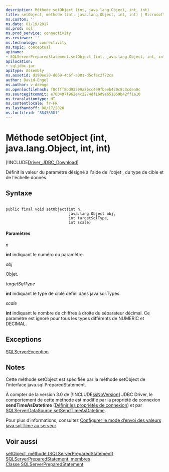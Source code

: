 ```yaml
---
description: Méthode setObject (int, java.lang.Object, int, int)
title: setObject, méthode (int, java.lang.Object, int, int) | Microsoft Docs
ms.custom: ''
ms.date: 01/19/2017
ms.prod: sql
ms.prod_service: connectivity
ms.reviewer: ''
ms.technology: connectivity
ms.topic: conceptual
apiname:
- SQLServerPreparedStatement.setObject (int, java.lang.Object, int, int)
apilocation:
- sqljdbc.jar
apitype: Assembly
ms.assetid: d190ee20-d669-4c6f-a081-d5cfec2f72ca
author: David-Engel
ms.author: v-daenge
ms.openlocfilehash: f0dfff8bd93509a26cc499fbeeb420c8c3cdea0c
ms.sourcegitcommit: e700497f962e4c2274df16d9e651059b42ff1a10
ms.translationtype: HT
ms.contentlocale: fr-FR
ms.lasthandoff: 08/17/2020
ms.locfileid: "88458581"
---
```

# <a name="setobject-method-int-javalangobject-int-int"></a>Méthode setObject (int, java.lang.Object, int, int)
[!INCLUDE[Driver_JDBC_Download](../../../includes/driver_jdbc_download.md)]

  Définit la valeur du paramètre désigné à l'aide de l'objet , du type de cible et de l'échelle donnés.  
  
## <a name="syntax"></a>Syntaxe  
  
```  
  
public final void setObject(int n,  
                            java.lang.Object obj,  
                            int targetSqlType,  
                            int scale)  
```  
  
#### <a name="parameters"></a>Paramètres  
 *n*  
  
 **int** indiquant le numéro du paramètre.  
  
 *obj*  
  
 Objet.  
  
 *targetSqlType*  
  
 **int** indiquant le type de cible défini dans java.sql.Types.  
  
 *scale*  
  
 **int** indiquant le nombre de chiffres à droite du séparateur décimal. Ce paramètre est ignoré pour tous les types différents de NUMERIC et DECIMAL.  
  
## <a name="exceptions"></a>Exceptions  
 [SQLServerException](../../../connect/jdbc/reference/sqlserverexception-class.md)  
  
## <a name="remarks"></a>Notes  
 Cette méthode setObject est spécifiée par la méthode setObject de l’interface java.sql.PreparedStatement.  
  
 À compter de la version 3.0 de [!INCLUDE[ssNoVersion](../../../includes/ssnoversion-md.md)] JDBC Driver, le comportement de cette méthode est modifié par la propriété de connexion **sendTimeAsDatetime** ([Définir les propriétés de connexion](../../../connect/jdbc/setting-the-connection-properties.md)) et par [SQLServerDataSource.setSendTimeAsDatetime](../../../connect/jdbc/reference/setsendtimeasdatetime-method-sqlserverdatasource.md).  
  
 Pour plus d’informations, consultez [Configurer le mode d’envoi des valeurs java.sql.Time au serveur](../../../connect/jdbc/configuring-how-java-sql-time-values-are-sent-to-the-server.md).  
  
## <a name="see-also"></a>Voir aussi  
 [setObject, méthode &#40;SQLServerPreparedStatement&#41;](../../../connect/jdbc/reference/setobject-method-sqlserverpreparedstatement.md)   
 [SQLServerPreparedStatement, membres](../../../connect/jdbc/reference/sqlserverpreparedstatement-members.md)   
 [Classe SQLServerPreparedStatement](../../../connect/jdbc/reference/sqlserverpreparedstatement-class.md)  
  
  
